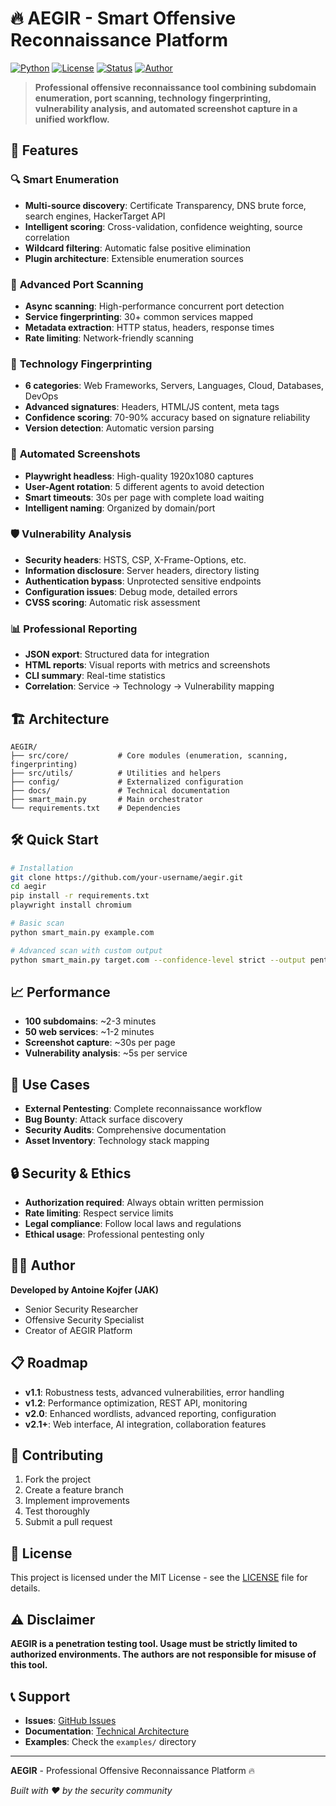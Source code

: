 # 🔥 AEGIR - Smart Offensive Reconnaissance Platform

[![Python](https://img.shields.io/badge/Python-3.8+-blue.svg)](https://python.org)
[![License](https://img.shields.io/badge/License-MIT-green.svg)](LICENSE)
[![Status](https://img.shields.io/badge/Status-Proof%20of%20Concept-orange.svg)](README.md)
[![Author](https://img.shields.io/badge/Author-Antoine%20Kojfer-blue.svg)](README.md)

> **Professional offensive reconnaissance tool combining subdomain enumeration, port scanning, technology fingerprinting, vulnerability analysis, and automated screenshot capture in a unified workflow.**

## 🚀 Features

### 🔍 **Smart Enumeration**
- **Multi-source discovery**: Certificate Transparency, DNS brute force, search engines, HackerTarget API
- **Intelligent scoring**: Cross-validation, confidence weighting, source correlation
- **Wildcard filtering**: Automatic false positive elimination
- **Plugin architecture**: Extensible enumeration sources

### 🔌 **Advanced Port Scanning**
- **Async scanning**: High-performance concurrent port detection
- **Service fingerprinting**: 30+ common services mapped
- **Metadata extraction**: HTTP status, headers, response times
- **Rate limiting**: Network-friendly scanning

### 🧬 **Technology Fingerprinting**
- **6 categories**: Web Frameworks, Servers, Languages, Cloud, Databases, DevOps
- **Advanced signatures**: Headers, HTML/JS content, meta tags
- **Confidence scoring**: 70-90% accuracy based on signature reliability
- **Version detection**: Automatic version parsing

### 📸 **Automated Screenshots**
- **Playwright headless**: High-quality 1920x1080 captures
- **User-Agent rotation**: 5 different agents to avoid detection
- **Smart timeouts**: 30s per page with complete load waiting
- **Intelligent naming**: Organized by domain/port

### 🛡️ **Vulnerability Analysis**
- **Security headers**: HSTS, CSP, X-Frame-Options, etc.
- **Information disclosure**: Server headers, directory listing
- **Authentication bypass**: Unprotected sensitive endpoints
- **Configuration issues**: Debug mode, detailed errors
- **CVSS scoring**: Automatic risk assessment

### 📊 **Professional Reporting**
- **JSON export**: Structured data for integration
- **HTML reports**: Visual reports with metrics and screenshots
- **CLI summary**: Real-time statistics
- **Correlation**: Service → Technology → Vulnerability mapping

## 🏗️ Architecture

```
AEGIR/
├── src/core/           # Core modules (enumeration, scanning, fingerprinting)
├── src/utils/          # Utilities and helpers
├── config/             # Externalized configuration
├── docs/               # Technical documentation
├── smart_main.py       # Main orchestrator
└── requirements.txt    # Dependencies
```

## 🛠️ Quick Start

```bash
# Installation
git clone https://github.com/your-username/aegir.git
cd aegir
pip install -r requirements.txt
playwright install chromium

# Basic scan
python smart_main.py example.com

# Advanced scan with custom output
python smart_main.py target.com --confidence-level strict --output pentest_report
```

## 📈 Performance

- **100 subdomains**: ~2-3 minutes
- **50 web services**: ~1-2 minutes  
- **Screenshot capture**: ~30s per page
- **Vulnerability analysis**: ~5s per service

## 🎯 Use Cases

- **External Pentesting**: Complete reconnaissance workflow
- **Bug Bounty**: Attack surface discovery
- **Security Audits**: Comprehensive documentation
- **Asset Inventory**: Technology stack mapping

## 🔒 Security & Ethics

- **Authorization required**: Always obtain written permission
- **Rate limiting**: Respect service limits
- **Legal compliance**: Follow local laws and regulations
- **Ethical usage**: Professional pentesting only

## 👨‍💻 Author

**Developed by Antoine Kojfer (JAK)**
- Senior Security Researcher
- Offensive Security Specialist
- Creator of AEGIR Platform

## 📋 Roadmap

- **v1.1**: Robustness tests, advanced vulnerabilities, error handling
- **v1.2**: Performance optimization, REST API, monitoring
- **v2.0**: Enhanced wordlists, advanced reporting, configuration
- **v2.1+**: Web interface, AI integration, collaboration features

## 🤝 Contributing

1. Fork the project
2. Create a feature branch
3. Implement improvements
4. Test thoroughly
5. Submit a pull request

## 📄 License

This project is licensed under the MIT License - see the [LICENSE](LICENSE) file for details.

## ⚠️ Disclaimer

**AEGIR is a penetration testing tool. Usage must be strictly limited to authorized environments. The authors are not responsible for misuse of this tool.**

## 📞 Support

- **Issues**: [GitHub Issues](https://github.com/your-username/aegir/issues)
- **Documentation**: [Technical Architecture](docs/TECHNICAL_ARCHITECTURE.md)
- **Examples**: Check the `examples/` directory

---

**AEGIR** - Professional Offensive Reconnaissance Platform 🔥

*Built with ❤️ by the security community* 